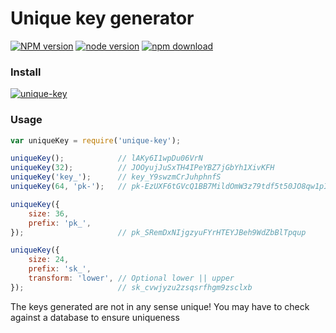 # Unique key generator

[![NPM version][npm-image]][npm-url]
[![node version][node-image]][node-url]
[![npm download][download-image]][download-url]

[npm-image]: http://img.shields.io/npm/v/unique-key.svg?style=flat-square
[npm-url]: http://npmjs.org/package/unique-key
[node-image]: https://img.shields.io/badge/node.js-%3E=_0.10-green.svg?style=flat-square
[node-url]: http://nodejs.org/download/
[download-image]: https://img.shields.io/npm/dm/unique-key.svg?style=flat-square
[download-url]: https://npmjs.org/package/unique-key

### Install

[![unique-key](https://nodei.co/npm/unique-key.png)](https://npmjs.org/package/unique-key)

### Usage
```javascript
var uniqueKey = require('unique-key');

uniqueKey();            // lAKy6I1wpDu06VrN
uniqueKey(32);          // JOOyujJuSxTH4IPeYBZ7jGbYh1XivKFH
uniqueKey('key_');      // key_Y9swzmCrJuhphnfS
uniqueKey(64, 'pk-');   // pk-EzUXF6tGVcQ1BB7MildOmW3z79tdf5t50JO8qw1pImz76W4icuPol7XcWborLqfj

uniqueKey({
    size: 36,
    prefix: 'pk_',
});                     // pk_SRemDxNIjgzyuFYrHTEYJBeh9WdZbBlTpqup

uniqueKey({
    size: 24,
    prefix: 'sk_',
    transform: 'lower', // Optional lower || upper
});                     // sk_cvwjyzu2zsqsrfhgm9zsclxb
```

The keys generated are not in any sense unique! You may have to check against a database to ensure uniqueness
